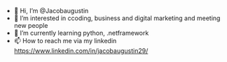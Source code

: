 - 👋 Hi, I’m @Jacobaugustin
- 👀 I’m interested in ccoding, business and digital marketing and meeting new people
- 🌱 I’m currently learning python, .netframework
- 📫 How to reach me via my linkedin https://www.linkedin.com/in/jacobaugustin29/

<!---
Jacobaugustin/Jacobaugustin is a ✨ special ✨ repository because its `README.md` (this file) appears on your GitHub profile.
You can click the Preview link to take a look at your changes.
--->

